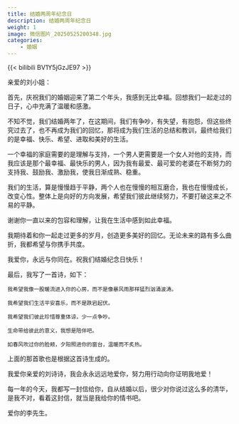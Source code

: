 ```yaml
---
title: 结婚两周年纪念日
description: 结婚两周年纪念日
weight: 1
image: 微信图片_20250525200348.jpg
categories:
    - 婚姻
---
```


{{< bilibili BV1Y5jGzJE97 >}}

亲爱的刘小姐：

首先，庆祝我们的婚姻迎来了第二个年头，我感到无比幸福。回想我们一起走过的日子，心中充满了温暖和感激。

不知不觉，我们结婚两年了，在这期间，我们有争吵，有失望，有抱怨，但这些终究过去了，也不再成为我们的回忆，那将成为我们生活的总结和教训，最终给我们的是幸福、快乐、希望、进取和美好的生活。

一个幸福的家庭需要的是理解与支持，一个男人更需要是一个女人对他的支持，而我应该是那个最幸福、最快乐的男人，因为我有最爱、最可爱的老婆在不断努力的支持我、鼓励我、激励我，使我日渐成熟、稳重。

我们的生活，算是慢慢趋于平静，两个人也在慢慢的相互磨合，我也在慢慢成长，改变心性。整体上是向好的方向发展，希望我们彼此继续努力，不要打破这来之不易的平静。

谢谢你一直以来的包容和理解，让我在生活中感到如此幸福。

我期待着和你一起走过更多的岁月，创造更多美好的回忆。无论未来的路有多么曲折，我都希望与你携手共度。

我爱你，永远与你同在。祝我们结婚纪念日快乐！

最后，我写了一首诗，如下：

    我希望我像一股暖流进入你的心房，而不是像暴风雨那样猛烈汹涌波涛。

    我希望我们生活平安喜乐，而不是跌宕起伏。

    我希望我们彼此珍惜尊重体谅，少一点争吵。

    生命带给彼此的意义，我想是陪伴吧。

    如春风吹过你的脸颊，夕阳照进你的窗台，温暖而不炙热。

上面的那首歌也是根据这首诗生成的。

我爱你亲爱的刘诗诗，我会永永远远地爱你，努力用行动向你证明我地爱！

每一年的今天，我都写一封信给你，自从结婚以后，很少对你说过这么多的清华，是我不对，看着这封信，就当是我给你的情书吧。

爱你的李先生。